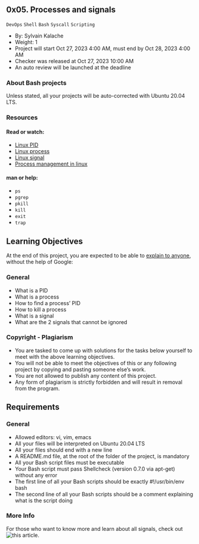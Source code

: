 ## 0x05. Processes and signals
`DevOps`
`Shell`
`Bash`
`Syscall`
`Scripting`
-  By: Sylvain Kalache
- Weight: 1
-  Project will start Oct 27, 2023 4:00 AM, must end by Oct 28, 2023 4:00 AM
-  Checker was released at Oct 27, 2023 10:00 AM
-  An auto review will be launched at the deadline
### About Bash projects
 Unless stated, all your projects will be auto-corrected with Ubuntu 20.04 LTS.

### Resources
#### Read or watch:

- [Linux PID](https://intranet.alxswe.com/rltoken/qVGxUt1QMIV4B4oVrQBlQg)
- [Linux process](https://intranet.alxswe.com/rltoken/px2TdWSjVO8i9SB5gHchAw)
- [Linux signal](https://intranet.alxswe.com/rltoken/qQSGz9CN52PVF3IPCuaRiw)
- [Process management in linux](https://intranet.alxswe.com/rltoken/XlYrlghzNZ6Z1cbI_IPaiA)

#### man or help:

- `ps`
- `pgrep`
- `pkill`
- `kill`
- `exit`
- `trap`

## Learning Objectives
At the end of this project, you are expected to be able to [explain to anyone](https://intranet.alxswe.com/rltoken/_zeQBWHdlNNOM-5IqFDhSQ), without the help of Google:

### General
- What is a PID
- What is a process
- How to find a process’ PID
- How to kill a process
- What is a signal
- What are the 2 signals that cannot be ignored

### Copyright - Plagiarism
- You are tasked to come up with solutions for the tasks below yourself to meet with the above learning objectives.
- You will not be able to meet the objectives of this or any following project by copying and pasting someone else’s work.
- You are not allowed to publish any content of this project.
- Any form of plagiarism is strictly forbidden and will result in removal from the program.
## Requirements
### General
- Allowed editors: vi, vim, emacs
- All your files will be interpreted on Ubuntu 20.04 LTS
- All your files should end with a new line
- A README.md file, at the root of the folder of the project, is mandatory
- All your Bash script files must be executable
- Your Bash script must pass Shellcheck (version 0.7.0 via apt-get) without any error
- The first line of all your Bash scripts should be exactly #!/usr/bin/env bash
- The second line of all your Bash scripts should be a comment explaining what is the script doing
### More Info
For those who want to know more and learn about all signals, check out ![this article](https://intranet.alxswe.com/rltoken/BOU-KVNMqfKEIBo_VOI26A).